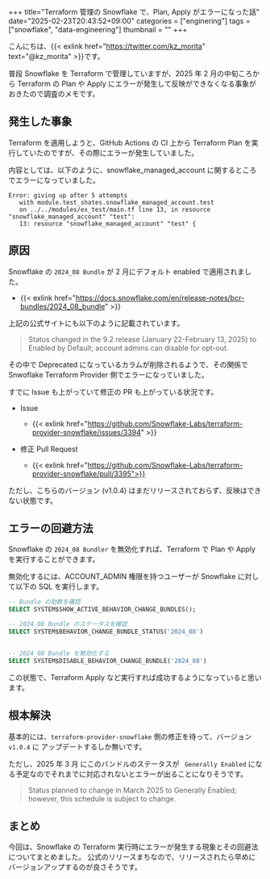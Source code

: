 +++
title="Terraform 管理の Snowflake で、Plan, Apply がエラーになった話"
date="2025-02-23T20:43:52+09:00"
categories = ["enginering"]
tags = ["snowflake", "data-engineering"]
thumbnail = ""
+++

こんにちは、{{< exlink href="https://twitter.com/kz_morita" text="@kz_morita" >}}です。

普段 Snowflake を Terraform で管理していますが、2025 年 2 月の中旬ころから Terraform の Plan や Apply にエラーが発生して反映ができなくなる事象がおきたので調査のメモです。

## 発生した事象

Terraform を適用しようと、GitHub Actions の CI 上から Terraform Plan を実行していたのですが、その際にエラーが発生していました。

内容としては、以下のように、snowflake_managed_account に関するところでエラーになっていました。
```
Error: giving up after 5 attempts
   with module.test_shates.snowflake_managed_account.test
   on ../../modules/ex_test/main.tf line 13, in resource "snowflake_managed_account" "test":
   13: resource "snowflake_managed_account" "test" {
```

## 原因

Snowflake の `2024_08 Bundle` が 2 月にデフォルト enabled で適用されました。

- {{< exlink href="https://docs.snowflake.com/en/release-notes/bcr-bundles/2024_08_bundle" >}}

上記の公式サイトにも以下のように記載されています。

> Status changed in the 9.2 release (January 22-February 13, 2025) to Enabled by Default; account admins can disable for opt-out.

その中で Deprecated になっているカラムが削除されるようで、その関係で Snwoflake Terraform Provider 側でエラーになっていました。

すでに Issue も上がっていて修正の PR も上がっている状況です。


- Issue
    - {{< exlink href="https://github.com/Snowflake-Labs/terraform-provider-snowflake/issues/3394" >}}

- 修正 Pull Request
    - {{< exlink href="https://github.com/Snowflake-Labs/terraform-provider-snowflake/pull/3395">}}


ただし、こちらのバージョン (v1.0.4) はまだリリースされておらず、反映はできない状態です。


## エラーの回避方法

Snowflake の `2024_08 Bundler` を無効化すれば、Terraform で Plan や Apply を実行することができます。

無効化するには、ACCOUNT_ADMIN 権限を持つユーザーが Snowflake に対して以下の SQL を実行します。


```SQL
-- Bundle の助教を確認
SELECT SYSTEM$SHOW_ACTIVE_BEHAVIOR_CHANGE_BUNDLES();

-- 2024_08 Bundle のステータスを確認
SELECT SYSTEM$BEHAVIOR_CHANGE_BUNDLE_STATUS('2024_08') 


-- 2024_08 Bundle を無効化する
SELECT SYSTEM$DISABLE_BEHAVIOR_CHANGE_BUNDLE('2024_08')
```

この状態で、Terraform Apply など実行すれば成功するようになっていると思います。

## 根本解決

基本的には、`terraform-provider-snowflake` 側の修正を待って、バージョン `v1.0.4` に アップデートするしか無いです。

ただし、2025 年 3 月 にこのバンドルのステータスが ` Generally Enabled` になる予定なのでそれまでに対応されないとエラーが出ることになりそうです。

> Status planned to change in March 2025 to Generally Enabled; however, this schedule is subject to change.


## まとめ

今回は、Snowflake の Terraform 実行時にエラーが発生する現象とその回避法についてまとめました。
公式のリリースまちなので、リリースされたら早めにバージョンアップするのが良さそうです。
